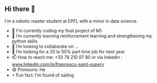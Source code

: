 ## Hi there 👋
I'm a robotic master student at EPFL with a minor in data science.

- 🔭 I'm currently coding my final project of M1
- 🌱 I’m currently learning reinforcement learning and strengthening my python skills
- 👯 I’m looking to collaborate on ...
- 🤔 I’m looking for a 20 to 50% part time job for next year
- 📫 How to reach me: +33 78 210 07 80 or via linkedin : www.linkedin.com/in/francesco-saint-supery
- 😄 Pronouns: He
- ⚡ Fun fact: I'm found of sailing
